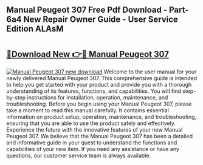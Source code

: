 ## Manual Peugeot 307 Free Pdf Download - Part-6a4 New Repair Owner Guide - User Service Edition ALAsM

# <h2><a href="http://cf14335.oget.top/?id=Manual+Peugeot+307">🔗Download New 👉🔴 Manual Peugeot 307</a></h2>

[![Manual Peugeot 307 new download](https://i.imgur.com/5g1atiW.png)](http://cf14335.oget.top/?id=Manual+Peugeot+307)
Welcome to the user manual for your newly delivered Manual Peugeot 307. This comprehensive guide is intended to help you get started with your product and provide you with a thorough understanding of its features, functions, and capabilities. You will find step-by-step instructions for installation, operation, maintenance, and troubleshooting. Before you begin using your Manual Peugeot 307, please take a moment to read this manual carefully. It contains essential information on product setup, operation, maintenance, and troubleshooting, ensuring that you are able to use the product safely and effectively. Experience the future with the innovative features of your new Manual Peugeot 307. We believe that the Manual Peugeot 307 has been a detailed and informative guide in your quest to understand the functions and capabilities of your new item. If you need any assistance or have any questions, our customer service team is always available.
